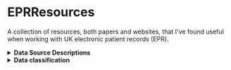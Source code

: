 # EPRResources
A collection of resources, both papers and websites, that I've found useful when working with UK electronic patient records (EPR). 

<details>
<summary><b>Data Source Descriptions</b></summary>
  <details>
<summary><b><i>Demographics</i></b></summary>
    Scotland has a long history of electronic patient records (EPR) captured from birth through death using individual Community Health Index (CHI) numbers. CHI numbers allow for the unique identification and tracking of patients across NHS Scotland's services \citep{NHSDigChi2022}. The CHI number is the Scottish equivalent to England and Wales's NHS number. CHI numbers are assigned to each patient upon first registration with the system \citep{NHSChind}. CHI numbers are ten digits long, with the first six digits taken from the date of birth in two-digit format (<tt>DDMMYY</tt>), two random digits, a sex-based digit (i.e., even for women and odd for men), and an arithmetical check digit \citep{NHSDigChi2022}. 
    <br></br>
    The demographics data are collated from a collection of sources based on CHI numbers. The data made available within the dataset are acquired largely from NRS and records available to the NHS Safe Haven team. Demographic data include obfuscated date of birth (DOB), sex, and Scottish Index of Multiple Deprivation (SIMD).
    <br></br>
    <b>Date of Birth</b>
    The NHS Safe Haven team obfuscated the canonical DOB. In the <tt>YYYY-MM-DD</tt> date format, DOBs are uniformly obfuscated by setting the day part of the date to be the middle of the month while maintaining the month and year values. For example, a birthday of 1922-01-09 would be changed to 1922-01-15.
    <br></br>
    <b>Scottish Index of Multiple Deprivation (SIMD)</b>
    Scottish Index of Multiple Deprivation (SIMD) is an area-based measurement of socioeconomic deprivation assigned to residents of Scotland based on where they live. Scottish residents' SIMD 2012 status was calculated by the Scottish Government using thirty-one indicators from seven different aspects of deprivation: income, employment, health, education, housing, geographic access, and crime. The indicators are combined using a weighted sum to create a single index, providing a relative ranking for each small geographic area in Scotland. Areas average about 800 individuals \citep{Executive2012}. It is important to note that SIMD can only measure an area’s level of deprivation, not an individual’s level. The absence of deprivation should not necessarily be correlated with affluence. The terms most deprived or least deprived were used to refer to the areas and not to the individuals living in those areas \citep{Executive2012}. Other year's indexes are also available. 
    <br></br>
    <b>Sex</b> The Demographics \texttt{sex} field was taken as the authoritative version for an individual's sex. 
  </details>
    <details>
<summary><b><i>Deaths</i></b></summary>
      The deaths file is a Tier 1 dataset containing combined records of death from the General Register Office, sourcing data primarily from National Records Scotland deaths, though others can be used. Each record contains information including date of death (DOD), location of death, the underlying cause of death (COD), and space for up to 10 contributing <tt>COD</tt>. Since 1 January 2000, CODs are coded in accordance with the International Classification of Disease, 10th revision (ICD-10) \citep{NRS_DeathsBackground} (see [Section ICD-10](#sec-icd10) for an explanation of ICD-10).
    </details>
<details>
<summary><b><i>Scottish Morbidity Records (SMR)</i></b></summary>
Scottish Morbidity Records are Tier 1 datasets, meaning data are collated at a national level and contain information from everyday care. These datasets contain individual-level healthcare data for patients treated within Scotland. The type of record denotes the general type of healthcare received and/or the patient's medical status.
<br/><br/>
<details>
<summary>SMR00</summary>
  [!NOTE] Recommended to avoid using diagnostic or procedural information from SMR00
  SMR00 contains information on outpatient appointments, attendance, and procedures performed. A record is generated when a patient either has outpatient clinical interaction or where the \allowbreak patient meets with a healthcare provider responsible for care outwith an outpatient clinic session \citep{SMR00nd}. The value of \acrshort{smr00} lies in being able to track patient contact with a specialist. Unfortunately, this rarely includes information on diagnosis or procedures.
</details>
<details>
<summary>SMR01</summary>
SMR01 contains information regarding all general and acute inpatient and day cases from all NHS hospitals in Scotland. Each row of data corresponds to an episode of care. Patients receive a new episode of care each time they change specialty, significant facility[^1], or consultant for medical reasons.
  
[^1]: A division of medicine or density covering a specific area of clinical activity and identified within one of the Royal Colleges or Faculties

Each episode of care contains some demographic information about the patient, admission, discharge, procedures if performed, and diagnostic factor(s) contributing to the episode. The demographic information contained within each row is limited to ethnicity, age, and Scottish Index of Multiple Deprivation (SIMD) decile and quintile. Admission information covers admission date (<tt>ADMDATE</tt>), admission type (i.e., emergency, urgent, or routine in <tt>ADMTYPE</tt>), where the patient was admitted or transferred from (<tt>ADMTRANS</tt>), what specialty the patient was treated by (<tt>SPEC</tt>), and what hospital the patient was admitted to (<tt>HOSP</tt>). Discharge information covers discharge date (<tt>DISDATE</tt>), discharge type (e.g., regular discharge, death, or transfer in <tt>DISTYPE</tt>), and where the patient was discharged or transferred to (<tt>DISTRANS</tt>). 
Each record must have the first diagnostic position (<tt>DIAG1</tt>) populated, which defines the primary diagnosis or main problem treated within the episode of care, and may have up to five additional positions populated with diagnosis information classified using ICD-10 codes (see [Section ICD-10](#sec-icd10)). Data quality assurance assessments have suggested coding accuracy levels $\geq$88\% using the first 4 digits of the ICD-10 code for <tt>DIAG1</tt>, but accuracy declines for <tt>DIAG2</tt> - <tt>DIAG6</tt>, including under-reporting of common conditions such as heart failure and atrial fibrillation/flutter \citep{PHS2019, Khand2005, DataAccuractySMR012019}. However, coding may be more accurate for some conditions which have a large objective component to diagnosis (e.g., cancer, myocardial infarction), but much less accurate for those which have a large subjective component (e.g., heart failure), or where the problem is not considered a primary problem (e.g., atrial fibrillation \citep{Khand2005}.


Additionally, each record has space for up to four procedures (<tt>OPxA</tt> [where <tt>x</tt> is the procedure number 1 - 4]) with the potential for additional information (e.g., laterality, aborted, or unsuccessful are coded in <tt>OPxB</tt> [where <tt>x</tt> is the procedure number 1 - 4]) codes recorded using \acrfull{opcs} (see Section \ref{sec:opcs}). Where applicable, the procedure coded in <tt>OP1A</tt> is considered the primary or main procedure for that episode of care. As with diagnostic codes, duality assurance assessments have shown coding accuracy levels $\geq$94\% using the first four digits of the \acrshort{opcs} code, with $\geq$97\% of hospitals reporting codes \citep{PHS2019}. 

Useful links:
* SMR01 crib sheet:https://publichealthscotland.scot/media/24925/smr01_crib_270323.pdf
* Explanation of data collection and validation: https://www.publichealthscotland.scot/publications/acute-hospital-activity-and-nhs-beds-information-quarterly/acute-hospital-activity-and-nhs-beds-information-quarterly-quarter-ending-31-december-2019/data-quality/
</details>
<br/><br/>
<details>
<summary>SMR04</summary>
  Useful links:
  SMR04 crib sheet: https://publichealthscotland.scot/media/24927/smr04_crib_270323.pdf
</details>
<br/><br/>
<details>
<summary>SMR06</summary>
</details>
</details>
  <details>
  
  <summary><b><i>Prescribing Information System (PIS)</i></b></summary>
  [!NOTE] testing note
    <p>
  <img src="references/Total_presc_date.png", width=400 alt> 
  <img src="references/Total_disp_date.png", width=400 alt> 
      
<em>Spread of recorded prescription days (<tt>PRESC_DATE</tt>) across the month versus spread of recorded dispensing days (<tt>DISP_DATE</tt>), a reimbursement artefact.</em>
</p>
  </details>
</details>


</details>

<details>
<summary><b>Data classification</b></summary>
<details>
<summary><b><i>International Classification of Diseases, 10th revision</i></b></summary><a name="sec-icd10"></a>

</details>
<details>
<summary><b><i>Office of Population Censuses and Surveys Classification of Interventions and Procedures, version 4(OPCS-4)</i></b></summary><a name="sec-opcs"></a>
</details>
<details>
<summary><b><i>Read Codes</i></b></summary>
</details>
<details>
<summary><b><i>British National Formulary (BNF)</i></b></summary>
The first nine characters of the BNF code specify the chemical level of the medication. Within these nine characters, the first two characters indicate the chapter of the BNF that the medication is from. For example, drugs in BNF Chapter 2 (Cardiovascular System) will always begin with `02'. The code is then further subdivided into sections (e.g., Diuretics, contained within Chapter 2 Section 2 of the BNF, all begin with `0202'). The remaining six characters provide more detailed information about the medication, including whether the product is branded or generic, its strength, and its formulation (see below for a breakdown of a 9-character BNF code).
  <p>
  <img src="references/BNF Code_v2.png", width=400 alt>
  
  <em>A breakdown of the BNF code for a generic 40 mg tablet of furosemide. `AA` in the `Product` section always indicates that the medication is a generic version. The asterisk indicates that any code could be entered in this section.</em>
</p>
</details>
</details>  

